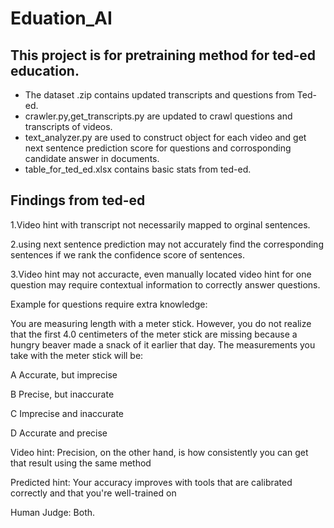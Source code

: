 # Eduation_AI
## This project is for pretraining method for ted-ed education.
* The dataset .zip contains updated transcripts and questions from Ted-ed.
* crawler.py,get_transcripts.py are updated to crawl questions and transcripts of videos.
* text_analyzer.py are used to construct object for each video and get next sentence prediction score for questions and corrosponding candidate answer in documents.
* table_for_ted_ed.xlsx contains basic stats from ted-ed.
## Findings from ted-ed
1.Video hint with transcript not necessarily mapped to orginal sentences.

2.using next sentence prediction may not accurately find the corresponding sentences if we rank the confidence score of sentences. 

3.Video hint may not accuracte, even manually located video hint for one question may require contextual information to correctly answer questions.

Example for questions require extra knowledge:

You are measuring length with a meter stick. However, you do not realize that the first 4.0 centimeters of the meter stick are missing because a hungry beaver made a snack of it earlier that day. The measurements you take with the meter stick will be: 

A Accurate, but imprecise 

B  Precise, but inaccurate 

C  Imprecise and inaccurate 

D  Accurate and precise 

Video hint: Precision, on the other hand, is how consistently you can get  that result using the same method 

Predicted hint: Your accuracy improves with tools that are calibrated correctly and that you're well-trained on 

Human Judge: Both.
